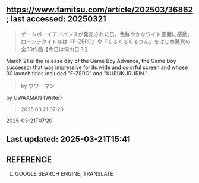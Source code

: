 ## https://www.famitsu.com/article/202503/36862; last accessed: 20250321

> ゲームボーイアドバンスが発売された日。色鮮やかなワイド画面に感動。ローンチタイトルは『F-ZERO』や『くるくるくるりん』をはじめ驚異の全30作品【今日は何の日？】

March 21 is the release day of the Game Boy Advance, the Game Boy successor that was impressive for its wide and colorful screen and whose 30 launch titles included "F-ZERO" and "KURUKURURIN."

> by ウワーマン

by UWAAMAN (Writer)

> 2025.03.21 07:20

2025-03-21T07:20

## Last updated: 2025-03-21T15:41

## REFERENCE

1) GOOGLE SEARCH ENGINE; TRANSLATE